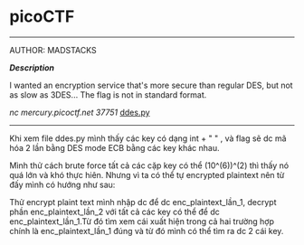 # picoCTF

---

AUTHOR: MADSTACKS

**_Description_**

I wanted an encryption service that's more secure than regular DES, but not as slow as 3DES... The flag is not in standard format.

_nc mercury.picoctf.net 37751_ [ddes.py](https://mercury.picoctf.net/static/a31327d353582ee5a6eca77ad7b15aab/ddes.py)

---

Khi xem file ddes.py mình thấy các key có dạng int + "  " , và flag sẽ dc mã hóa 2 lần bằng DES mode ECB bằng các key khác nhau.

Mình thử cách brute force tất cả các cặp key có thể (10^(6))^(2) thì thấy nó quá lớn và khó thực hiên. Nhưng vì ta có thể tự encrypted plaintext nên từ đấy mình có hướng như sau:

Thử encrypt plaint text mình nhập dc để dc enc_plaintext_lần_1, decrypt phần enc_plaintext_lần_2 với tất cả các key có thể để dc enc_plaintext_lần_1.Từ đó tìm xem cái xuất hiện trong cả hai trường hợp chính là enc_plaintext_lần_1 đúng và từ đó mình có thể tìm ra dc 2 cái key.


